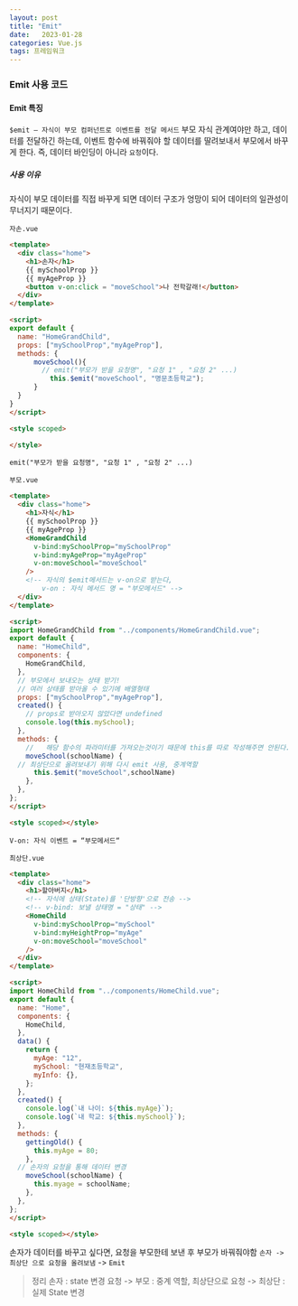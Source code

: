 ```yaml
---
layout: post
title: "Emit"
date:   2023-01-28
categories: Vue.js
tags: 프레임워크
---
```


### Emit 사용 코드

#### Emit 특징
`$emit – 자식이 부모 컴퍼넌트로 이벤트를 전달 메서드`
부모 자식 관계여야만 하고, 데이터를 전달하긴 하는데, 이벤트 함수에 바꿔줘야 할 데이터를 딸려보내서 부모에서 바꾸게 한다. 즉, 데이터 바인딩이 아니라 `요청`이다.

##### 사용 이유
자식이 부모 데이터를 직접 바꾸게 되면 데이터 구조가 엉망이 되어 데이터의 일관성이 무너지기 때문이다.


`자손.vue`
```html
<template>
  <div class="home">
    <h1>손자</h1>
    {{ mySchoolProp }}
    {{ myAgeProp }}
    <button v-on:click = "moveSchool">나 전학갈래!</button>
  </div>
</template>

<script>
export default {
  name: "HomeGrandChild",
  props: ["mySchoolProp","myAgeProp"],
  methods: {
      moveSchool(){
        // emit("부모가 받을 요청명", "요청 1" , "요청 2" ...)
          this.$emit("moveSchool", "명문초등학교");
      }
  }
}
</script>

<style scoped>

</style>
```
`emit("부모가 받을 요청명", "요청 1" , "요청 2" ...)`

`부모.vue`
```html
<template>
  <div class="home">
    <h1>자식</h1>
    {{ mySchoolProp }}
    {{ myAgeProp }}
    <HomeGrandChild
      v-bind:mySchoolProp="mySchoolProp"
      v-bind:myAgeProp="myAgeProp"
      v-on:moveSchool="moveSchool"
    />
    <!-- 자식의 $emit메서드는 v-on으로 받는다, 
        v-on : 자식 메서드 명 = "부모메서드" -->
  </div>
</template>

<script>
import HomeGrandChild from "../components/HomeGrandChild.vue";
export default {
  name: "HomeChild",
  components: {
    HomeGrandChild,
  },
  // 부모에서 보내오는 상태 받기!
  // 여러 상태를 받아올 수 있기에 배열형태
  props: ["mySchoolProp","myAgeProp"],
  created() {
    // props로 받아오지 않았다면 undefined
    console.log(this.mySchool);
  },
  methods: {
    //   해당 함수의 파라미터를 가져오는것이기 때문에 this를 따로 작성해주면 안된다.
    moveSchool(schoolName) {
  // 최상단으로 올려보내기 위해 다시 emit 사용, 중계역할
      this.$emit("moveSchool",schoolName)
    },
  },
};
</script>

<style scoped></style>
```
`V-on: 자식 이벤트 = “부모메서드“`

`최상단.vue`
```html
<template>
  <div class="home">
    <h1>할아버지</h1>
    <!-- 자식에 상태(State)를 '단방향'으로 전송 -->
    <!-- v-bind: 보낼 상태명 = "상태" -->
    <HomeChild
      v-bind:mySchoolProp="mySchool"
      v-bind:myHeightProp="myAge"
      v-on:moveSchool="moveSchool"
    />
  </div>
</template>

<script>
import HomeChild from "../components/HomeChild.vue";
export default {
  name: "Home",
  components: {
    HomeChild,
  },
  data() {
    return {
      myAge: "12",
      mySchool: "현재초등학교",
      myInfo: {},
    };
  },
  created() {
    console.log(`내 나이: ${this.myAge}`);
    console.log(`내 학교: ${this.mySchool}`);
  },
  methods: {
    gettingOld() {
      this.myAge = 80;
    },
  // 손자의 요청을 통해 데이터 변경
    moveSchool(schoolName) {
      this.myage = schoolName;
    },
  },
};
</script>

<style scoped></style>
```
손자가  데이터를 바꾸고 싶다면, 요청을 부모한테 보낸 후 부모가 바꿔줘야함
`손자 -> 최상단 으로 요청을 올려보냄` -> `Emit`

>정리
손자 : state 변경 요청 -> 부모 : 중계 역할, 최상단으로 요청 -> 최상단 : 실제 State 변경
